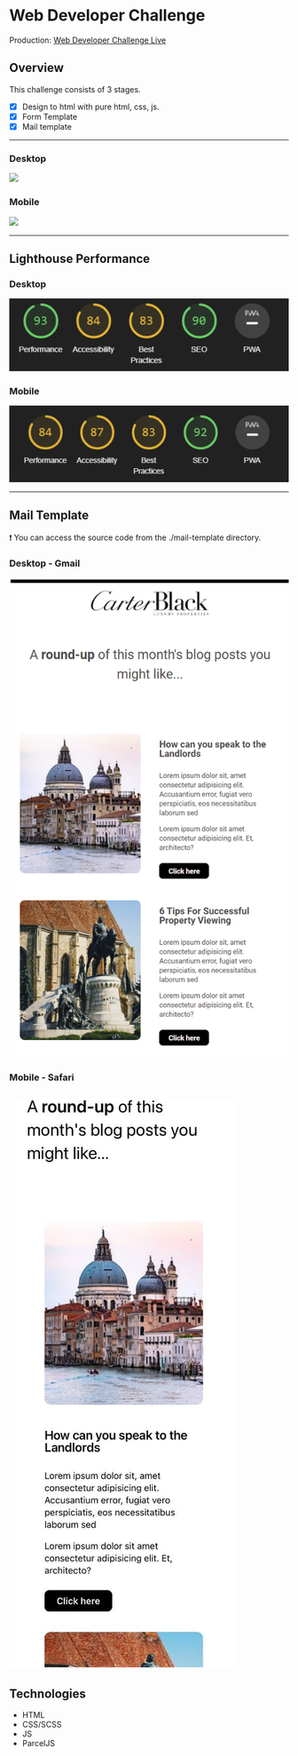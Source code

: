 # Web Developer Challenge
Production:  [Web Developer Challenge Live](https://web-developer-challenge.vercel.app/)

## Overview
This challenge consists of 3 stages.
- [x]  Design to html with pure html, css, js.
- [x]  Form Template
- [x]  Mail template

---
### Desktop
![](./readme/desktop.gif)

### Mobile
![](./readme/mobile.gif)

---
## Lighthouse Performance
### Desktop
![](./readme/desktop-lighthouse.png)

### Mobile
![](./readme/mobile-lighthouse.png)

---

## Mail Template
❗ You can access the source code from the ./mail-template directory.

### Desktop - Gmail
![](./readme/mail-template-desktop.png)

### Mobile - Safari
![](./readme/mail-template-mobile.jpg)
---

## Technologies
* HTML
* CSS/SCSS
* JS
* ParcelJS